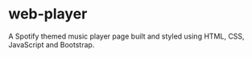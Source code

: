 # web-player
<p>A Spotify themed music player page built and styled using HTML, CSS, JavaScript and
Bootstrap.</p>
